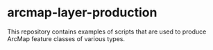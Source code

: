 # arcmap-layer-production
 This repository contains examples of scripts that are used to produce ArcMap feature classes of various types.
